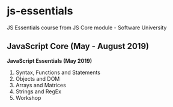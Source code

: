 # js-essentials
JS Essentials course from JS Core module - Software University

## JavaScript Core (May - August 2019)
**JavaScript Essentials (May 2019)**
1. Syntax, Functions and Statements
2. Objects and DOM
3. Arrays and Matrices
4. Strings and RegEx
5. Workshop
